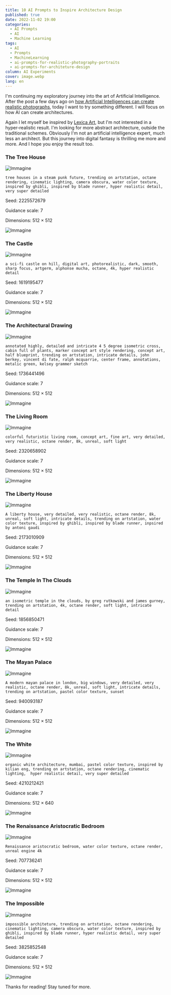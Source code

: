 ```yaml
---
title: 10 AI Prompts to Inspire Architecture Design
published: true
date: 2022-11-02 19:00
categories:
  - AI Prompts
  - AI
  - Machine Learning
tags:
  - AI
  - Prompts
  - MachineLearning
  - ai-prompts-for-realistic-photography-portraits
  - ai-prompts-for-architeture-design
column: AI Experiments
cover: image.webp
lang: en
---
```


I'm continuing my exploratory journey into the art of Artificial Intelligence. After the post a few days ago on [how Artificial Intelligences can create realistic photographs](https://blog.stranianelli.com/10-ai-prompts-for-realistic-photography-portraits/), today I want to try something different. I will focus on how AI can create architectures.

Again I let myself be inspired by [Lexica Art](https://el3um4s.medium.com/lexica-art-how-to-search-and-create-images-with-artificial-intelligence-58ca51e63394), but I'm not interested in a hyper-realistic result. I'm looking for more abstract architecture, outside the traditional schemes. Obviously I'm not an artificial intelligence expert, much less an architect. But this journey into digital fantasy is thrilling me more and more. And I hope you enjoy the result too.

### The Tree House

![Immagine](./architeture-01.webp)

```
tree houses in a steam punk future, trending on artstation, octane rendering, cinematic lighting, camera obscura, water color texture, inspired by ghibli, inspired by blade runner, hyper realistic detail, very super detailed
```

Seed: 2225572679

Guidance scale: 7

Dimensions: 512 × 512

![Immagine](./architeture-01-variations.webp)

### The Castle

![Immagine](./architeture-02.webp)

```
a sci-fi castle on hill, digital art, photorealistic, dark, smooth, sharp focus, artgerm, alphonse mucha, octane, 4k, hyper realistic detail
```

Seed: 1619195477

Guidance scale: 7

Dimensions: 512 × 512

![Immagine](./architeture-02-variations.webp)

### The Architectural Drawing

![Immagine](./architeture-03.webp)

```
annotated highly, detailed and intricate 4 5 degree isometric cross, cabin full of plants, marker concept art style rendering, concept art, half blueprint, trending on artstation, intricate details, john berkey, vincent di fate, ralph mcquarrie, center frame, annotations, metalic green, kelsey grammer sketch
```

Seed: 1736441496

Guidance scale: 7

Dimensions: 512 × 512

![Immagine](./architeture-03-variations.webp)

### The Living Room

![Immagine](./architeture-04.webp)

```
colorful futuristic living room, concept art, fine art, very detailed, very realistic, octane render, 8k, unreal, soft light
```

Seed: 2320658902

Guidance scale: 7

Dimensions: 512 × 512

![Immagine](./architeture-04-variations.webp)

### The Liberty House

![Immagine](./architeture-05.webp)

```
A liberty house, very detailed, very realistic, octane render, 8k, unreal, soft light, intricate details, trending on artstation, water color texture, inspired by ghibli, inspired by blade runner, inpsired by antoni gaudi
```

Seed: 2173010909

Guidance scale: 7

Dimensions: 512 × 512

![Immagine](./architeture-05-variations.webp)

### The Temple In The Clouds

![Immagine](./architeture-06.webp)

```
an isometric temple in the clouds, by greg rutkowski and james gurney, trending on artstation, 4k, octane render, soft light, intricate detail
```

Seed: 1856850471

Guidance scale: 7

Dimensions: 512 × 512

![Immagine](./architeture-06-variations.webp)

### The Mayan Palace

![Immagine](./architeture-07.webp)

```
A modern mayan palace in london, big windows, very detailed, very realistic, octane render, 8k, unreal, soft light, intricate details, trending on artstation, pastel color texture, sunset
```

Seed: 940093187

Guidance scale: 7

Dimensions: 512 × 512

![Immagine](./architeture-07-variations.webp)

### The White

![Immagine](./architeture-08.webp)

```
organic white architecture, mumbai, pastel color texture, inspired by kilian eng, trending on artstation, octane rendering, cinematic lighting,  hyper realistic detail, very super detailed
```

Seed: 4210212421

Guidance scale: 7

Dimensions: 512 × 640

![Immagine](./architeture-08-variations.webp)

### The Renaissance Aristocratic Bedroom

![Immagine](./architeture-09.webp)

```
Renaissance aristocratic bedroom, water color texture, octane render, unreal engine 4k
```

Seed: 707736241

Guidance scale: 7

Dimensions: 512 × 512

![Immagine](./architeture-09-variations.webp)

### The Impossible

![Immagine](./architeture-10.webp)

```
impossible architeture, trending on artstation, octane rendering, cinematic lighting, camera obscura, water color texture, inspired by ghibli, inspired by blade runner, hyper realistic detail, very super detailed
```

Seed: 3825852548

Guidance scale: 7

Dimensions: 512 × 512

![Immagine](./architeture-10-variations.webp)

Thanks for reading! Stay tuned for more.
